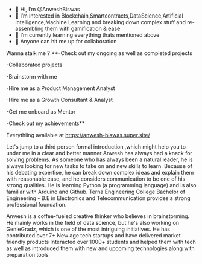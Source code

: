 - 👋 Hi, I’m @AnweshBiswas
- 👀 I’m interested in Blockchain,Smartcontracts,DataScience,Artificial Intelligence,Machine Learning and breaking down complex stuff and re-assembling them with gamification & ease
- 🌱 I’m currently learning everything thats mentioned above 
- 💞️ Anyone can hit me up for collaboration 

Wanna stalk me ?
**-Check out my ongoing as well as completed projects

-Collaborated projects

-Brainstorm with me 

-Hire me as a Product Management Analyst

-Hire me as a Growth Consultant & Analyst

-Get me onboard as Mentor 

-Check out my achievements**

Everythiing available at https://anwesh-biswas.super.site/

Let's jump to a third person formal introduction ,which might help you to under me in a clear and better manner
Anwesh has always had a knack for solving problems. 
As someone who has always been a natural leader, he is always looking for new tasks to take on and new skills to learn. 
Because of his debating expertise, he can break down complex ideas and explain them with reasonable ease, and he considers communication to be one of his strong qualities.
He is learning Python (a programming language) and is also familiar with Arduino and Github. Terna Engineering College Bachelor of Engineering - B.E in Electronics and Telecommunication provides a strong professional foundation.

Anwesh is a coffee-fueled creative thinker who believes in brainstorming. He mainly works in the field of data science, but he's also working on GenieGradz, which is one of the most intriguing initiatives.
He has contributed over 7+ New age tech startups and have delivered market friendly products 
Interacted over 1000+ students and helped them with tech as well as introduced them with new and upcoming technologies along with preparation tools 
